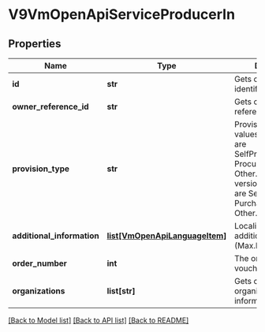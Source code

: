 # V9VmOpenApiServiceProducerIn

## Properties
Name | Type | Description | Notes
------------ | ------------- | ------------- | -------------
**id** | **str** | Gets or sets the identifier. | [optional] 
**owner_reference_id** | **str** | Gets or sets the owner reference identifier. | [optional] 
**provision_type** | **str** | Provision type, valid values for version 8 are SelfProducedServices, ProcuredServices or Other.  For older versions valid values are SelfProduced, PurchaseServices or Other. | 
**additional_information** | [**list[VmOpenApiLanguageItem]**](VmOpenApiLanguageItem.md) | Localized list of additional information. (Max.Length: 150). | [optional] 
**order_number** | **int** | The order of service voucher. | [optional] 
**organizations** | **list[str]** | Gets or sets the organization id information. | [optional] 

[[Back to Model list]](../README.md#documentation-for-models) [[Back to API list]](../README.md#documentation-for-api-endpoints) [[Back to README]](../README.md)

